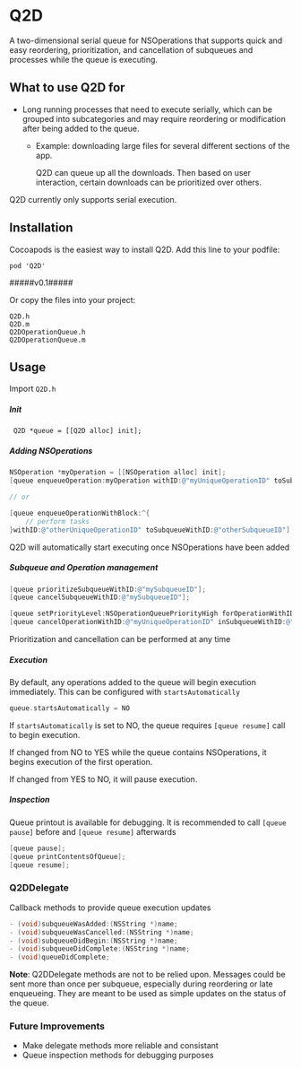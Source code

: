 Q2D
===

A two-dimensional serial queue for NSOperations that supports quick and easy reordering,
prioritization, and cancellation of subqueues and processes while the queue is executing.

## What to use Q2D for

- Long running processes that need to execute serially, which can be grouped
  into subcategories and may require reordering or modification after being added
  to the queue.

    - Example: downloading large files for several different sections of the app.

      Q2D can queue up all the downloads. Then based on user interaction, certain downloads
      can be prioritized over others.

Q2D currently only supports serial execution.

## Installation

Cocoapods is the easiest way to install Q2D.
Add this line to your podfile:

``` pod 'Q2D' ```

#####v0.1#####

Or copy the files into your project:
```
Q2D.h
Q2D.m
Q2DOperationQueue.h
Q2DOperationQueue.m
```
## Usage

Import `Q2D.h`

##### Init
``` Q2D *queue = [[Q2D alloc] init];```


##### Adding NSOperations
```objective-c
NSOperation *myOperation = [[NSOperation alloc] init];
[queue enqueueOperation:myOperation withID:@"myUniqueOperationID" toSubqueueWithID:@"mySubqueueID"];

// or

[queue enqueueOperationWithBlock:^{
    // perform tasks
}withID:@"otherUniqueOperationID" toSubqueueWithID:@"otherSubqueueID"];
```
Q2D will automatically start executing once NSOperations have been added

##### Subqueue and Operation management
```objective-c
[queue prioritizeSubqueueWithID:@"mySubqueueID"];
[queue cancelSubqueueWithID:@"mySubqueueID"];

[queue setPriorityLevel:NSOperationQueuePriorityHigh forOperationWithID:@"myUniqueOperationID" inSubqueueID:@"mySubqueueID"];
[queue cancelOperationWithID:@"myUniqueOperationID" inSubqueueWithID:@"mySubqueueID"];
```
Prioritization and cancellation can be performed at any time

##### Execution
By default, any operations added to the queue will begin execution immediately.
This can be configured with `startsAutomatically`
```objective-c
queue.startsAutomatically = NO
```
If `startsAutomatically` is set to NO, the queue requires `[queue resume]` call to begin execution.

If changed from NO to YES while the queue contains NSOperations, it begins execution of the first operation.

If changed from YES to NO, it will pause execution.

##### Inspection
Queue printout is available for debugging.
It is recommended to call `[queue pause]` before and `[queue resume]` afterwards
```objective-c
[queue pause];
[queue printContentsOfQueue];
[queue resume];
```

### Q2DDelegate

Callback methods to provide queue execution updates
```objective-c
- (void)subqueueWasAdded:(NSString *)name;
- (void)subqueueWasCancelled:(NSString *)name;
- (void)subqueueDidBegin:(NSString *)name;
- (void)subqueueDidComplete:(NSString *)name;
- (void)queueDidComplete;
```
**Note**: Q2DDelegate methods are not to be relied upon. Messages could be sent more than once per subqueue, especially
during reordering or late enqueueing. They are meant to be used as simple updates on the status of the
queue.

### Future Improvements
- Make delegate methods more reliable and consistant
- Queue inspection methods for debugging purposes
